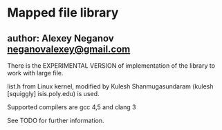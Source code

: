 # Mapped file library

## author: Alexey Neganov <neganovalexey@gmail.com>

There is the EXPERIMENTAL VERSION of implementation of the library to work with large file.

list.h from Linux kernel, modified by Kulesh Shanmugasundaram (kulesh [squiggly] isis.poly.edu) is used.

Supported compilers are gcc 4,5 and clang 3

See TODO for further information.
